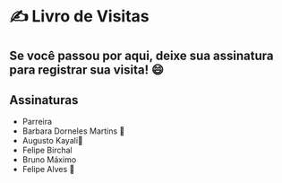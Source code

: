 
# ✍️ Livro de Visitas

Se você passou por aqui, deixe sua assinatura para registrar sua visita! 😄
---

## Assinaturas
- Parreira
- Barbara Dorneles Martins 💙
- Augusto Kayali🗿
- Felipe Birchal
- Bruno Máximo
- Felipe Alves 🚀
